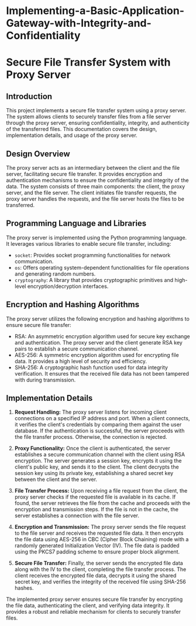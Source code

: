 # Implementing-a-Basic-Application-Gateway-with-Integrity-and-Confidentiality
# Secure File Transfer System with Proxy Server

## Introduction

This project implements a secure file transfer system using a proxy server. The system allows clients to securely transfer files from a file server through the proxy server, ensuring confidentiality, integrity, and authenticity of the transferred files. This documentation covers the design, implementation details, and usage of the proxy server.

## Design Overview

The proxy server acts as an intermediary between the client and the file server, facilitating secure file transfer. It provides encryption and authentication mechanisms to ensure the confidentiality and integrity of the data. The system consists of three main components: the client, the proxy server, and the file server. The client initiates file transfer requests, the proxy server handles the requests, and the file server hosts the files to be transferred.

## Programming Language and Libraries

The proxy server is implemented using the Python programming language. It leverages various libraries to enable secure file transfer, including:

- `socket`: Provides socket programming functionalities for network communication.
- `os`: Offers operating system-dependent functionalities for file operations and generating random numbers.
- `cryptography`: A library that provides cryptographic primitives and high-level encryption/decryption interfaces.

## Encryption and Hashing Algorithms

The proxy server utilizes the following encryption and hashing algorithms to ensure secure file transfer:

- RSA: An asymmetric encryption algorithm used for secure key exchange and authentication. The proxy server and the client generate RSA key pairs to establish a secure communication channel.
- AES-256: A symmetric encryption algorithm used for encrypting file data. It provides a high level of security and efficiency.
- SHA-256: A cryptographic hash function used for data integrity verification. It ensures that the received file data has not been tampered with during transmission.

## Implementation Details

1. **Request Handling:**
The proxy server listens for incoming client connections on a specified IP address and port. When a client connects, it verifies the client's credentials by comparing them against the user database. If the authentication is successful, the server proceeds with the file transfer process. Otherwise, the connection is rejected.

2. **Proxy Functionality:**
Once the client is authenticated, the server establishes a secure communication channel with the client using RSA encryption. The server generates a session key, encrypts it using the client's public key, and sends it to the client. The client decrypts the session key using its private key, establishing a shared secret key between the client and the server.

3. **File Transfer Process:**
Upon receiving a file request from the client, the proxy server checks if the requested file is available in its cache. If found, the server retrieves the file from the cache and proceeds with the encryption and transmission steps. If the file is not in the cache, the server establishes a connection with the file server.

4. **Encryption and Transmission:**
The proxy server sends the file request to the file server and receives the requested file data. It then encrypts the file data using AES-256 in CBC (Cipher Block Chaining) mode with a randomly generated Initialization Vector (IV). The file data is padded using the PKCS7 padding scheme to ensure proper block alignment.

5. **Secure File Transfer:**
Finally, the server sends the encrypted file data along with the IV to the client, completing the file transfer process. The client receives the encrypted file data, decrypts it using the shared secret key, and verifies the integrity of the received file using SHA-256 hashes.

The implemented proxy server ensures secure file transfer by encrypting the file data, authenticating the client, and verifying data integrity. It provides a robust and reliable mechanism for clients to securely transfer files.


